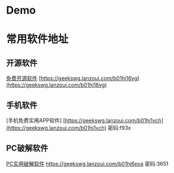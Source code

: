 # Demo


# 常用软件地址

## 开源软件

[免费开源软件](https://geekswg.lanzoui.com/b01hj16vg)	[https://geekswg.lanzoui.com/b01hj16vg](https://geekswg.lanzoui.com/b01hj16vg)

## 手机软件

[手机免费实用APP软件]
[https://geekswg.lanzoui.com/b01hj1vch](https://geekswg.lanzoui.com/b01hj1vch)
密码:f93x

## PC破解软件  

[PC实用破解软件](https://geekswg.lanzoui.com/b01hj6pva)	https://geekswg.lanzoui.com/b01hj6pva
密码:3651


